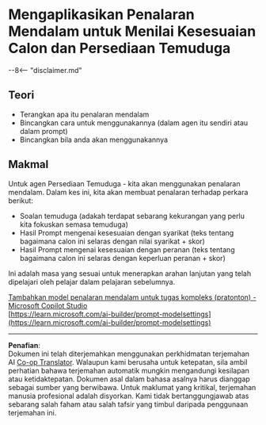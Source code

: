 <!--
CO_OP_TRANSLATOR_METADATA:
{
  "original_hash": "610b0181a64c306bc9a853fd974bc924",
  "translation_date": "2025-10-20T01:19:11+00:00",
  "source_file": "docs/operative-preview/09-deep-reasoning/README.md",
  "language_code": "ms"
}
-->
# Mengaplikasikan Penalaran Mendalam untuk Menilai Kesesuaian Calon dan Persediaan Temuduga

--8<-- "disclaimer.md"

## Teori

- Terangkan apa itu penalaran mendalam
- Bincangkan cara untuk menggunakannya (dalam agen itu sendiri atau dalam prompt)
- Bincangkan bila anda akan menggunakannya

## Makmal

Untuk agen Persediaan Temuduga - kita akan menggunakan penalaran mendalam. Dalam kes ini, kita akan membuat penalaran terhadap perkara berikut:

- Soalan temuduga (adakah terdapat sebarang kekurangan yang perlu kita fokuskan semasa temuduga)
- Hasil Prompt mengenai kesesuaian dengan syarikat (teks tentang bagaimana calon ini selaras dengan nilai syarikat + skor)
- Hasil Prompt mengenai kesesuaian dengan peranan (teks tentang bagaimana calon ini selaras dengan keperluan peranan + skor)

Ini adalah masa yang sesuai untuk menerapkan arahan lanjutan yang telah dipelajari oleh pelajar dalam pelajaran sebelumnya.

[Tambahkan model penalaran mendalam untuk tugas kompleks (pratonton) - Microsoft Copilot Studio](https://learn.microsoft.com/microsoft-copilot-studio/authoring-reasoning-models)  
[https://learn.microsoft.com/ai-builder/prompt-modelsettings](https://learn.microsoft.com/ai-builder/prompt-modelsettings)

---

**Penafian**:  
Dokumen ini telah diterjemahkan menggunakan perkhidmatan terjemahan AI [Co-op Translator](https://github.com/Azure/co-op-translator). Walaupun kami berusaha untuk ketepatan, sila ambil perhatian bahawa terjemahan automatik mungkin mengandungi kesilapan atau ketidaktepatan. Dokumen asal dalam bahasa asalnya harus dianggap sebagai sumber yang berwibawa. Untuk maklumat yang kritikal, terjemahan manusia profesional adalah disyorkan. Kami tidak bertanggungjawab atas sebarang salah faham atau salah tafsir yang timbul daripada penggunaan terjemahan ini.